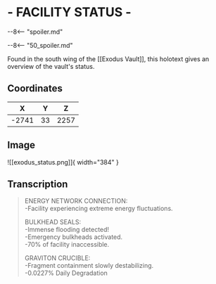 # - FACILITY STATUS -

--8<-- "spoiler.md"

--8<-- "50_spoiler.md"

Found in the south wing of the [[Exodus Vault]], this holotext gives an overview of the vault's status.

## Coordinates
| **X** | **Y** | **Z** |
| :---: | :---: | :---: |
| -2741 |  33   | 2257  |

## Image

![[exodus_status.png]]{ width="384" }

## Transcription
> ENERGY NETWORK CONNECTION: <br>
> -Facility experiencing extreme energy fluctuations.
>
> BULKHEAD SEALS: <br>
> -Immense flooding detected! <br>
> -Emergency bulkheads activated. <br>
> -70% of facility inaccessible.
>
> GRAVITON CRUCIBLE: <br>
> -Fragment containment slowly destabilizing. <br>
> -0.0227% Daily Degradation
